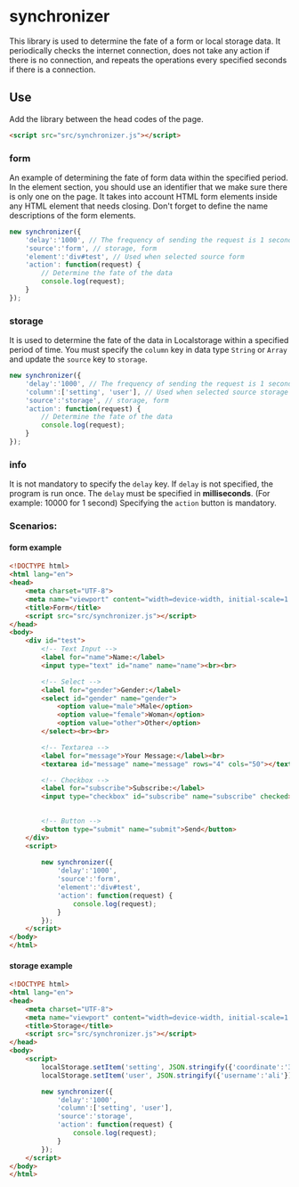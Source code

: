 # synchronizer

This library is used to determine the fate of a form or local storage data. It periodically checks the internet connection, does not take any action if there is no connection, and repeats the operations every specified seconds if there is a connection.

## Use

Add the library between the head codes of the page.

```html
<script src="src/synchronizer.js"></script>
```

### form
An example of determining the fate of form data within the specified period. In the element section, you should use an identifier that we make sure there is only one on the page. It takes into account HTML form elements inside any HTML element that needs closing. Don't forget to define the name descriptions of the form elements.

```javascript
new synchronizer({
    'delay':'1000', // The frequency of sending the request is 1 seconds
    'source':'form', // storage, form
    'element':'div#test', // Used when selected source form
    'action': function(request) {
        // Determine the fate of the data
        console.log(request);
    } 
});
```

### storage
It is used to determine the fate of the data in Localstorage within a specified period of time. You must specify the `column` key in data type `String` or `Array` and update the `source` key to `storage`.

```javascript
new synchronizer({
    'delay':'1000', // The frequency of sending the request is 1 seconds
    'column':['setting', 'user'], // Used when selected source storage 
    'source':'storage', // storage, form
    'action': function(request) {
        // Determine the fate of the data
        console.log(request);
    } 
});
```

### info

It is not mandatory to specify the `delay` key. If `delay` is not specified, the program is run once. The `delay` must be specified in **milliseconds**. (For example: 10000 for 1 second) Specifying the `action` button is mandatory.

### Scenarios:


#### form example
```html
<!DOCTYPE html>
<html lang="en">
<head>
    <meta charset="UTF-8">
    <meta name="viewport" content="width=device-width, initial-scale=1.0">
    <title>Form</title>
    <script src="src/synchronizer.js"></script>
</head>
<body>
    <div id="test">
        <!-- Text Input -->
        <label for="name">Name:</label>
        <input type="text" id="name" name="name"><br><br>

        <!-- Select -->
        <label for="gender">Gender:</label>
        <select id="gender" name="gender">
            <option value="male">Male</option>
            <option value="female">Woman</option>
            <option value="other">Other</option>
        </select><br><br>

        <!-- Textarea -->
        <label for="message">Your Message:</label><br>
        <textarea id="message" name="message" rows="4" cols="50"></textarea><br><br>

        <!-- Checkbox -->
        <label for="subscribe">Subscribe:</label>
        <input type="checkbox" id="subscribe" name="subscribe" checked><br><br>

        
        <!-- Button -->
        <button type="submit" name="submit">Send</button>   
    </div>
    <script>
        
        new synchronizer({
            'delay':'1000',
            'source':'form',
            'element':'div#test',
            'action': function(request) {
                console.log(request);
            } 
        });
    </script>
</body>
</html>
```

#### storage example
```html
<!DOCTYPE html>
<html lang="en">
<head>
    <meta charset="UTF-8">
    <meta name="viewport" content="width=device-width, initial-scale=1.0">
    <title>Storage</title>
    <script src="src/synchronizer.js"></script>
</head>
<body>
    <script>
        localStorage.setItem('setting', JSON.stringify({'coordinate':'39.90973623453719,32.82714843750001'}));
        localStorage.setItem('user', JSON.stringify({'username':'ali'}));

        new synchronizer({
            'delay':'1000',
            'column':['setting', 'user'],
            'source':'storage',
            'action': function(request) {
                console.log(request);
            } 
        });
    </script>
</body>
</html>
```